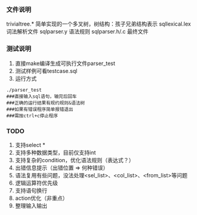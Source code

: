 ### 文件说明
trivialtree.* 简单实现的一个多叉树，树结构：孩子兄弟结构表示
sqllexical.lex  词法解析文件
sqlparser.y     语法规则
sqlparser.h/.c  最终文件

### 测试说明
1. 直接make编译生成可执行文件parser_test
2. 测试样例可看testcase.sql
3. 运行方式
```
./parser_test
###直接输入sql语句，输完后回车
###正确的运行结果有规约规则&语法树
###如果有错误程序简单报错退出  
###需按ctrl+c停止程序  
```

### TODO
1. 支持select *
2. 支持多种数据类型，目前仅支持int
3. 支持复杂的condition，优化语法规则（表达式？）
4. 出错信息提示（出错位置 => 何种错误）
5. 语法复用有些问题，没法处理\<sel_list\>、\<col_list\>、\<from_list\>等问题
6. 逻辑运算符优先级
7. 支持语句换行
8. action优化（非重点）
9. 整理输入输出